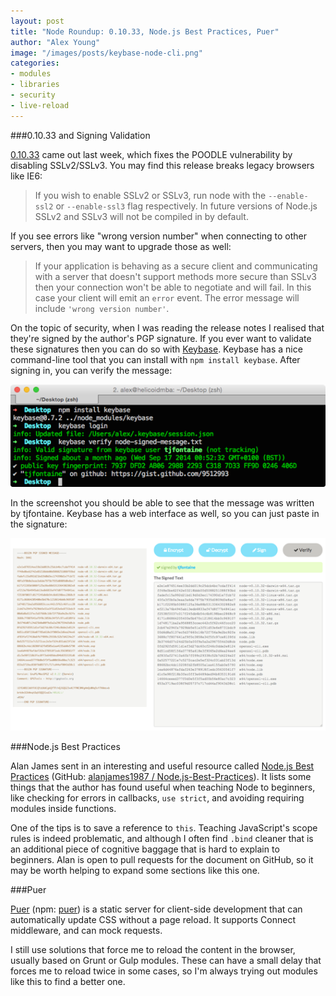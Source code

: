```yaml
---
layout: post
title: "Node Roundup: 0.10.33, Node.js Best Practices, Puer"
author: "Alex Young"
image: "/images/posts/keybase-node-cli.png"
categories:
- modules
- libraries
- security
- live-reload
---
```


###0.10.33 and Signing Validation

[0.10.33](http://blog.nodejs.org/2014/10/23/node-v0-10-33-stable/) came out last week, which fixes the POODLE vulnerability by disabling SSLv2/SSLv3.  You may find this release breaks legacy browsers like IE6:

> If you wish to enable SSLv2 or SSLv3, run node with the `--enable-ssl2` or `--enable-ssl3` flag respectively. In future versions of Node.js SSLv2 and SSLv3 will not be compiled in by default.

If you see errors like "wrong version number" when connecting to other servers, then you may want to upgrade those as well:

> If your application is behaving as a secure client and communicating with a server that doesn't support methods more secure than SSLv3 then your connection won't be able to negotiate and will fail. In this case your client will emit an `error` event. The error message will include `'wrong version number'`.

On the topic of security, when I was reading the release notes I realised that they're signed by the author's PGP signature.  If you ever want to validate these signatures then you can do so with [Keybase](http://keybase.io/).  Keybase has a nice command-line tool that you can install with `npm install keybase`.  After signing in, you can verify the message:

![Node release notes verification](/images/posts/keybase-node-cli.png)

In the screenshot you should be able to see that the message was written by tjfontaine.  Keybase has a web interface as well, so you can just paste in the signature:

![Web verification](/images/posts/keybasenode.png)

###Node.js Best Practices

Alan James sent in an interesting and useful resource called [Node.js Best Practices](http://justbuildsomething.com/node-js-best-practices/) (GitHub: [alanjames1987 / Node.js-Best-Practices](https://github.com/alanjames1987/Node.js-Best-Practices)).  It lists some things that the author has found useful when teaching Node to beginners, like checking for errors in callbacks, `use strict`, and avoiding requiring modules inside functions.

One of the tips is to save a reference to `this`.  Teaching JavaScript's scope rules is indeed problematic, and although I often find `.bind` cleaner that is an additional piece of cognitive baggage that is hard to explain to beginners.  Alan is open to pull requests for the document on GitHub, so it may be worth helping to expand some sections like this one.

###Puer

[Puer](https://github.com/leeluolee/puer) (npm: [puer](https://www.npmjs.org/package/puer)) is a static server for client-side development that can automatically update CSS without a page reload.  It supports Connect middleware, and can mock requests.

I still use solutions that force me to reload the content in the browser, usually based on Grunt or Gulp modules.  These can have a small delay that forces me to reload twice in some cases, so I'm always trying out modules like this to find a better one.
